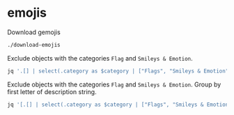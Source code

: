 # emojis

Download gemojis

```sh
./download-emojis
```

Exclude objects with the categories `Flag` and `Smileys & Emotion`. 

```sh
jq '.[] | select(.category as $category | ["Flags", "Smileys & Emotion"] | index($category) | not)' gemojis.json
```

Exclude objects with the categories `Flag` and `Smileys & Emotion`. Group by first letter of description string. 

```sh
jq '[.[] | select(.category as $category | ["Flags", "Smileys & Emotion"] | index($category) | not) | select(.emoji and .description and (.description | type == "string") and (.description | length > 0)) | {emoji: .emoji, word: .description}] | map(select(.word | length > 0)) | group_by(.word | .[0:1]) | map({key: .[0].word[0:1] | ascii_downcase, value: .}) | from_entries' test.json
```
